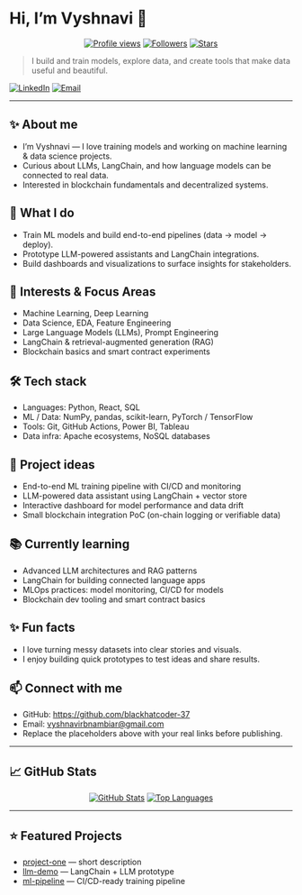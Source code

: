 <!--
  Vyshnavi's GitHub Profile README
  - Edit the contact links and username placeholders before publishing
-->

# Hi, I’m Vyshnavi 👋

<p align="center">
  <a href="https://github.com/blackhatcoder-37"><img src="https://komarev.com/ghpvc/?username=blackhatcoder-37&color=brightgreen" alt="Profile views"/></a>
  <a href="https://github.com/blackhatcoder-37"><img src="https://img.shields.io/github/followers/blackhatcoder-37?label=Followers&style=social" alt="Followers"/></a>
  <a href="https://github.com/blackhatcoder-37"><img src="https://img.shields.io/github/stars/blackhatcoder-37?style=social" alt="Stars"/></a>
</p>

> I build and train models, explore data, and create tools that make data useful and beautiful.

[![LinkedIn](https://img.shields.io/badge/LinkedIn-Connect-blue?logo=linkedin)](https://www.linkedin.com/in/vyshnavi-r-695419318)
[![Email](https://img.shields.io/badge/Email-hello%40vyshnavirbnambiar-green)](mailto:vyshnavirbnambiar@gmail.com)

---

## ✨ About me
- I’m Vyshnavi — I love training models and working on machine learning & data science projects.
- Curious about LLMs, LangChain, and how language models can be connected to real data.
- Interested in blockchain fundamentals and decentralized systems.

## 🔭 What I do
- Train ML models and build end-to-end pipelines (data → model → deploy).
- Prototype LLM-powered assistants and LangChain integrations.
- Build dashboards and visualizations to surface insights for stakeholders.

## 🧠 Interests & Focus Areas
- Machine Learning, Deep Learning
- Data Science, EDA, Feature Engineering
- Large Language Models (LLMs), Prompt Engineering
- LangChain & retrieval-augmented generation (RAG)
- Blockchain basics and smart contract experiments

## 🛠️ Tech stack
- Languages: Python, React, SQL
- ML / Data: NumPy, pandas, scikit-learn, PyTorch / TensorFlow
- Tools: Git, GitHub Actions, Power BI, Tableau
- Data infra: Apache ecosystems, NoSQL databases

## 🚀 Project ideas
- End-to-end ML training pipeline with CI/CD and monitoring
- LLM-powered data assistant using LangChain + vector store
- Interactive dashboard for model performance and data drift
- Small blockchain integration PoC (on-chain logging or verifiable data)

## 📚 Currently learning
- Advanced LLM architectures and RAG patterns
- LangChain for building connected language apps
- MLOps practices: model monitoring, CI/CD for models
- Blockchain dev tooling and smart contract basics

## ✨ Fun facts
- I love turning messy datasets into clear stories and visuals.
- I enjoy building quick prototypes to test ideas and share results.

## 📫 Connect with me
- GitHub: https://github.com/blackhatcoder-37
- Email: vyshnavirbnambiar@gmail.com
- Replace the placeholders above with your real links before publishing.

---

## 📈 GitHub Stats
<p align="center">
  <a href="https://github.com/blackhatcoder-37"><img src="https://github-readme-stats.vercel.app/api?username=blackhatcoder-37&show_icons=true&theme=radical" alt="GitHub Stats"/></a>
  <a href="https://github.com/blackhatcoder-37"><img src="https://github-readme-stats.vercel.app/api/top-langs/?username=blackhatcoder-37&layout=compact&theme=radical" alt="Top Languages"/></a>
</p>

---

## ⭐ Featured Projects
- [project-one](https://github.com/blackhatcoder-37/project-one) — short description
- [llm-demo](https://github.com/blackhatcoder-37/llm-demo) — LangChain + LLM prototype
- [ml-pipeline](https://github.com/blackhatcoder-37/ml-pipeline) — CI/CD-ready training pipeline

<!-- Replace the featured project links with real repo links or remove this section if you prefer -->
